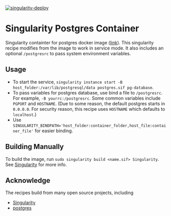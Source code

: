 [![singularity-deploy](https://github.com/shub-fuzz/postgres/actions/workflows/builder.yml/badge.svg?branch=main)](https://github.com/shub-fuzz/postgres/actions/workflows/builder.yml)

Singularity Postgres Container
=====================

Singularity containter for postgres docker image ([link](https://hub.docker.com/_/postgres/)).
This singularity recipe modifies from the image to work in service mode. 
It also includes an optional `/postgresrc` to pass system environment variables.


Usage
-----

* To start the service, `singularity instance start -B host_folder:/var/lib/postgresql/data postgres.sif pg-database`.
* To pass variables for postgres database, use bind a file to `/postgresrc`.  
  For example, `-B yourrc:/postgresrc`. Some common variables include `PGPORT` and `HOSTNAME`.
  (Due to some reason, the default postgres starts in `0.0.0.0`. For security reason, this recipe
  uses `HOSTNAME` which defaults to `localhost`.)
* Use `SINGULARITY_BINDPATH='host_folder:container_folder,host_file:container_file'` for easier binding.



Building Manually
-----------------

To build the image, run `sudo singularity build <name.sif> Singularity`.
See [Singularity](https://singularity.lbl.gov/) 
for more info. 


Acknowledge
-----------

The recipes build from many open source projects, including
* [Singularity](https://singularity.lbl.gov/)
* [postgres](https://www.postgresql.org/)
